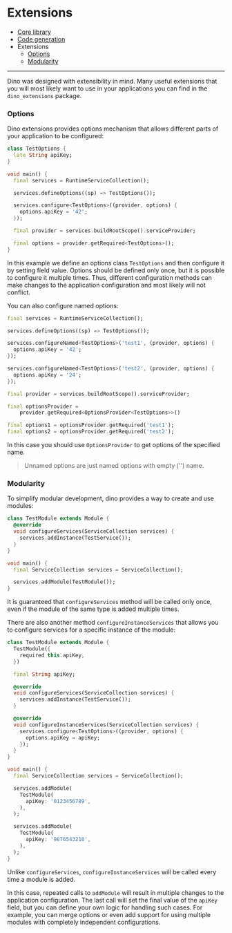 # Extensions

- [Core library](core-library.md)
- [Code generation](code-generation.md)
- Extensions
  - [Options](#options)
  - [Modularity](#modularity)

---

Dino was designed with extensibility in mind. Many useful extensions that you will most likely want to use in your applications you can find in the `dino_extensions` package.

### Options

Dino extensions provides options mechanism that allows different parts of your application to be configured:

```dart
class TestOptions {
  late String apiKey;
}

void main() {
  final services = RuntimeServiceCollection();

  services.defineOptions((sp) => TestOptions());

  services.configure<TestOptions>((provider, options) {
    options.apiKey = '42';
  });

  final provider = services.buildRootScope().serviceProvider;

  final options = provider.getRequired<TestOptions>();
}
```

In this example we define an options class `TestOptions` and then configure it by setting field value.
Options should be defined only once, but it is possible to configure it multiple times.
Thus, different configuration methods can make changes to the application configuration and most likely will not conflict.

You can also configure named options:

```dart
final services = RuntimeServiceCollection();

services.defineOptions((sp) => TestOptions());

services.configureNamed<TestOptions>('test1', (provider, options) {
  options.apiKey = '42';
});

services.configureNamed<TestOptions>('test2', (provider, options) {
  options.apiKey = '24';
});

final provider = services.buildRootScope().serviceProvider;

final optionsProvider =
    provider.getRequired<OptionsProvider<TestOptions>>()

final options1 = optionsProvider.getRequired('test1');
final options2 = optionsProvider.getRequired('test2');
```

In this case you should use `OptionsProvider` to get options of the specified name.

> Unnamed options are just named options with empty ('') name.

### Modularity

To simplify modular development, dino provides a way to create and use modules:

```dart
class TestModule extends Module {
  @override
  void configureServices(ServiceCollection services) {
    services.addInstance(TestService());
  }
}

void main() {
  final ServiceCollection services = ServiceCollection();

  services.addModule(TestModule());
}
```

It is guaranteed that `configureServices` method will be called only once, even if the module of the same type is added multiple times.

There are also another method `configureInstanceServices` that allows you to configure services for a specific instance of the module:

```dart
class TestModule extends Module {
  TestModule({
    required this.apiKey,
  })

  final String apiKey;

  @override
  void configureServices(ServiceCollection services) {
    services.addInstance(TestService());
  }

  @override
  void configureInstanceServices(ServiceCollection services) {
    services.configure<TestOptions>((provider, options) {
      options.apiKey = apiKey;
    });
  }
}

void main() {
  final ServiceCollection services = ServiceCollection();

  services.addModule(
    TestModule(
      apiKey: '0123456789',
    ),
  );

  services.addModule(
    TestModule(
      apiKey: '9876543210',
    ),
  );
}
```

Unlike `configureServices`, `configureInstanceServices` will be called every time a module is added.

In this case, repeated calls to `addModule` will result in multiple changes to the application configuration.
The last call will set the final value of the `apiKey` field, but you can define your own logic for handling such cases.
For example, you can merge options or even add support for using multiple modules with completely independent configurations.
